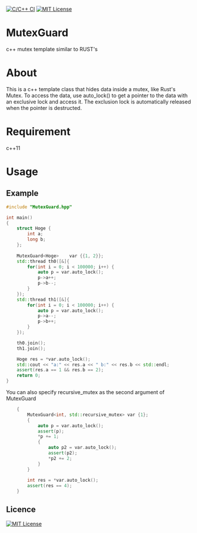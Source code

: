 [![C/C++ CI](https://github.com/ma0001/MutexGuard/actions/workflows/c-cpp.yml/badge.svg)](https://github.com/ma0001/MutexGuard/actions/workflows/c-cpp.yml)
[![MIT License](http://img.shields.io/badge/license-MIT-blue.svg?style=flat)](LICENSE)

# MutexGuard

c++ mutex template similar to RUST's

# About

This is a c++ template class that hides data inside a mutex, like Rust's Mutex. To access the data, use auto_lock() to get a pointer to the data with an exclusive lock and access it. The exclusion lock is automatically released when the pointer is destructed.

# Requirement

c++11

# Usage

## Example

```c++
#include "MutexGuard.hpp"

int main()
{
	struct Hoge {
		int a;
		long b;
	};
	
	MutexGuard<Hoge>	var {{1, 2}};
	std::thread th0([&]{
		for(int i = 0; i < 100000; i++) {
			auto p = var.auto_lock();
			p->a++;
			p->b--;
		}
	});
	std::thread th1([&]{
		for(int i = 0; i < 100000; i++) {
			auto p = var.auto_lock();
			p->a--;
			p->b++;
		}
	});

	th0.join();
	th1.join();

	Hoge res = *var.auto_lock();
	std::cout << "a:" << res.a << " b:" << res.b << std::endl;
	assert(res.a == 1 && res.b == 2);
	return 0;
}
```
You can also specify recursive_mutex as the second argument of MutexGuard
```c++
	{
		MutexGuard<int, std::recursive_mutex> var {1};
		{
			auto p = var.auto_lock();
			assert(p);
			*p += 1;
			{
				auto p2 = var.auto_lock();
				assert(p2);
				*p2 += 2;
			}
		}
		
		int res = *var.auto_lock();
		assert(res == 4);
	}
```

## Licence

[![MIT License](http://img.shields.io/badge/license-MIT-blue.svg?style=flat)](LICENSE)
